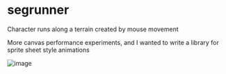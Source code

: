 # segrunner
Character runs along a terrain created by mouse movement

More canvas performance experiments, and I wanted to write a library for sprite sheet
style animations

![image](https://github.com/JakeCallery/segrunner/assets/1918511/9414e112-6e23-4043-8c53-6a825f5825fa)

